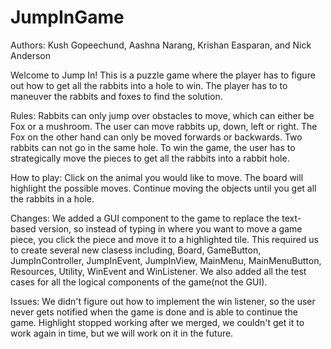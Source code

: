 # JumpInGame

Authors: Kush Gopeechund, Aashna Narang, Krishan Easparan, and Nick Anderson

Welcome to Jump In! This is a puzzle game where the player
has to figure out how to get all the rabbits into a hole to win. The player 
has to to maneuver the rabbits and foxes to find the solution.


Rules: 
Rabbits can only jump over obstacles to move, which can either be Fox or a mushroom.
The user can move rabbits up, down, left or right. The Fox on the other hand
can only be moved forwards or backwards. Two rabbits can not go in the same hole.
To win the game, the user has to strategically move the pieces to get all the rabbits
into a rabbit hole.


How to play:
Click on the animal you would like to move. The board will highlight the possible moves.
Continue moving the objects until you get all the rabbits in a hole.


Changes:
We added a GUI component to the game to replace the text-based version, so instead of typing
in where you want to move a game piece, you click the piece and move it to a highlighted tile.
This required us to create several new clasess including, Board, GameButton, JumpInController,
JumpInEvent, JumpInView, MainMenu, MainMenuButton, Resources, Utility, WinEvent and WinListener. 
We also added all the test cases for all the logical components of the game(not the GUI).

Issues:
We didn't figure out how to implement the win listener, so the user never gets notified when
the game is done and is able to continue the game. Highlight stopped working after we merged,
we couldn't get it to work again in time, but we will work on it in the future.

